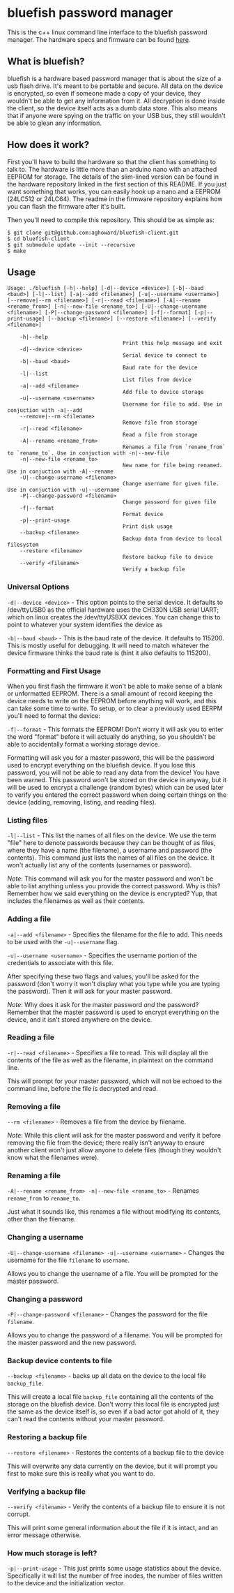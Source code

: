 # bluefish password manager

This is the c++ linux command line interface to the bluefish password manager.
The hardware specs and firmware can be found
[here](https://github.com/aghoward/bluefish-firmware).


## What is bluefish?

bluefish is a hardware based password manager that is about the size of a usb
flash drive. It's meant to be portable and secure. All data on the device is
encrypted, so even if someone made a copy of your device, they wouldn't be able
to get any information from it. All decryption is done inside the client, so the
device itself acts as a dumb data store. This also means that if anyone were
spying on the traffic on your USB bus, they still wouldn't be able to glean any
information.


## How does it work?

First you'll have to build the hardware so that the client has something to talk
to. The hardware is little more than an arduino nano with an attached EEPROM for
storage. The details of the slim-lined version can be found in the hardware
repository linked in the first section of this README. If you just want
something that works, you can easily hook up a nano and a EEPROM (24LC512 or
24LC64). The readme in the firmware repository explains how you can flash the
firmware after it's built.

Then you'll need to compile this repository. This should be as simple as:

```
$ git clone git@github.com:aghoward/bluefish-client.git
$ cd bluefish-client
$ git submodule update --init --recursive
$ make
```


## Usage

```
Usage: ./bluefish [-h|--help] [-d|--device <device>] [-b|--baud <baud>] [-l|--list] [-a|--add <filename>] [-u|--username <username>] [--remove|--rm <filename>] [-r|--read <filename>] [-A|--rename <rename_from>] [-n|--new-file <rename_to>] [-U|--change-username <filename>] [-P|--change-password <filename>] [-f|--format] [-p|--print-usage] [--backup <filename>] [--restore <filename>] [--verify <filename>]

    -h|--help
                                     Print this help message and exit
    -d|--device <device>
                                     Serial device to connect to
    -b|--baud <baud>
                                     Baud rate for the device
    -l|--list
                                     List files from device
    -a|--add <filename>
                                     Add file to device storage
    -u|--username <username>
                                     Username for file to add. Use in conjuction with -a|--add
    --remove|--rm <filename>
                                     Remove file from storage
    -r|--read <filename>
                                     Read a file from storage
    -A|--rename <rename_from>
                                     Renames a file from `rename_from` to `rename_to`. Use in conjuction with -n|--new-file
    -n|--new-file <rename_to>
                                     New name for file being renamed. Use in conjuction with -A|--rename
    -U|--change-username <filename>
                                     Change username for given file. Use in conjuction with -u|--username
    -P|--change-password <filename>
                                     Change password for given file
    -f|--format
                                     Format device
    -p|--print-usage
                                     Print disk usage
    --backup <filename>
                                     Backup data from device to local filesystem
    --restore <filename>
                                     Restore backup file to device
    --verify <filename>
                                     Verify a backup file
```


### Universal Options

`-d|--device <device>` - This option points to the serial device. It defaults to
/dev/ttyUSB0 as the official hardware uses the CH330N USB serial UART; which on
linux creates the /dev/ttyUSBXX devices. You can change this to point to
whatever your system identifies the device as

`-b|--baud <baud>` - This is the baud rate of the device. It defaults to 115200.
This is mostly useful for debugging. It will need to match whatever the device
firmware thinks the baud rate is (hint it also defaults to 115200).


### Formatting and First Usage

When you first flash the firmware it won't be able to make sense of a blank or
unformatted EEPROM. There is a small amount of record keeping the device needs
to write on the EEPROM before anything will work, and this can take some time to
write. To setup, or to clear a previously used EERPM you'll need to format the
device:

`-f|--format` - This formats the EEPROM! Don't worry it will ask you to enter
the word "format" before it will actually do anything, so you shouldn't be able
to accidentally format a working storage device.

Formatting will ask you for a master password, this will be the password used to
encrypt everything on the bluefish device. If you lose this password, you will
not be able to read any data from the device! You have been warned. This
password won't be stored on the device in anyway, but it will be used to encrypt
a challenge (random bytes) which can be used later to verify you entered the
correct password when doing certain things on the device (adding, removing,
listing, and reading files).


### Listing files

`-l|--list` - This list the names of all files on the device. We use the term
"file" here to denote passwords because they can be thought of as files, where
they have a name (the filename), a username and password (the contents). This
command just lists the names of all files on the device. It won't actually list
any of the contents (usernames or password).

*Note*: This command will ask you for the master password and won't be able to
list anything unless you provide the correct password. Why is this? Remember how
we said everything on the device is encrypted? Yup, that includes the filenames
as well as their contents.


### Adding a file

`-a|--add <filename>` - Specifies the filename for the file to add. This needs
to be used with the `-u|--username` flag.

`-u|--username <username>` - Specifies the username portion of the credentials
to associate with this file.

After specifying these two flags and values, you'll be asked for the password
(don't worry it won't display what you type while you are typing the password).
Then it will ask for your master password.

*Note*: Why does it ask for the master password _and_ the password? Remember
that the master password is used to encrypt everything on the device, and it
isn't stored anywhere on the device.


### Reading a file

`-r|--read <filename>` - Specifies a file to read. This will display all the
contents of the file as well as the filename, in plaintext on the command line.

This will prompt for your master password, which will not be echoed to the
command line, before the file is decrypted and read.


### Removing a file


`--rm <filename>` - Removes a file from the device by filename.

*Note*: While this client will ask for the master password and verify it before
removing the file from the device; there really isn't anyway to ensure another
client won't just allow anyone to delete files (though they wouldn't know what
the filenames were).


### Renaming a file

`-A|--rename <rename_from> -n|--new-file <rename_to>` - Renames `rename_from`
to `rename_to`.

Just what it sounds like, this renames a file without modifying its contents,
other than the filename.


### Changing a username

`-U|--change-username <filename> -u|--username <username>` - Changes the
username for the file `filename` to `username`.

Allows you to change the username of a file. You will be prompted for the
master password.


### Changing a password

`-P|--change-password <filename>` - Changes the password for the
file `filename`.

Allows you to change the password of a filename. You will be prompted for the
master password and the new password.


### Backup device contents to file

`--backup <filename>` - backs up all data on the device to the local file
`backup_file`.

This will create a local file `backup_file` containing all the contents of the
storage on the bluefish device. Don't worry this local file is encrypted just
the same as the device itself is, so even if a bad actor got ahold of it, they
can't read the contents without your master password.


### Restoring a backup file

`--restore <filename>` - Restores the contents of a backup file to the device

This will overwrite any data currently on the device, but it will prompt you
first to make sure this is really what you want to do.


### Verifying a backup file

`--verify <filename>` - Verify the contents of a backup file to ensure it
is not corrupt.

This will print some general information about the file if it is intact, and an
error message otherwise.


### How much storage is left?

`-p|--print-usage` - This just prints some usage statistics about the device.
Specifically it will list the number of free inodes, the number of files written
to the device and the initialization vector.
